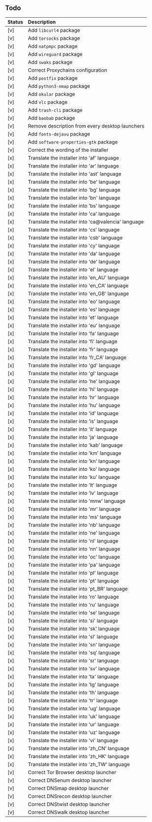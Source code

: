 ## Todo

| Status | Description |
| :--- | :--- |
| \[v\] | Add `libcurl4` package |
| \[v\] | Add `torsocks` package |
| \[v\] | Add `natpmpc` package |
| \[v\] | Add `wireguard` package |
| \[v\] | Add `swaks` package |
| \[v\] | Correct Proxychains configuration |
| \[v\] | Add `postfix` package |
| \[v\] | Add `python3-nmap` package |
| \[v\] | Add `okular` package |
| \[v\] | Add `vlc` package |
| \[v\] | Add `trash-cli` package |
| \[v\] | Add `baobab` package |
| \[v\] | Remove description from every desktop launchers |
| \[v\] | Add `fonts-dejavu` package |
| \[v\] | Add `software-properties-gtk` package |
| \[v\] | Correct the wording of the installer |
| \[x\] | Translate the installer into 'af' language |
| \[x\] | Translate the installer into 'ar' language |
| \[x\] | Translate the installer into 'ast' language |
| \[x\] | Translate the installer into 'be' language |
| \[x\] | Translate the installer into 'bg' language |
| \[x\] | Translate the installer into 'bn' language |
| \[x\] | Translate the installer into 'bs' language |
| \[x\] | Translate the installer into 'ca' language |
| \[x\] | Translate the installer into 'ca@valencia' language |
| \[x\] | Translate the installer into 'cs' language |
| \[x\] | Translate the installer into 'csb' language |
| \[x\] | Translate the installer into 'cy' language |
| \[x\] | Translate the installer into 'da' language |
| \[x\] | Translate the installer into 'de' language |
| \[x\] | Translate the installer into 'el' language |
| \[x\] | Translate the installer into 'en_AU' language |
| \[x\] | Translate the installer into 'en_CA' language |
| \[x\] | Translate the installer into 'en_GB' language |
| \[x\] | Translate the installer into 'eo' language |
| \[x\] | Translate the installer into 'es' language |
| \[x\] | Translate the installer into 'et' language |
| \[x\] | Translate the installer into 'eu' language |
| \[x\] | Translate the installer into 'fa' language |
| \[x\] | Translate the installer into 'fi' language |
| \[x\] | Translate the installer into 'fr' language |
| \[x\] | Translate the installer into 'fr_CA' language |
| \[x\] | Translate the installer into 'gd' language |
| \[x\] | Translate the installer into 'gl' language |
| \[x\] | Translate the installer into 'he' language |
| \[x\] | Translate the installer into 'hi' language |
| \[x\] | Translate the installer into 'hr' language |
| \[x\] | Translate the installer into 'hu' language |
| \[x\] | Translate the installer into 'id' language |
| \[x\] | Translate the installer into 'is' language |
| \[x\] | Translate the installer into 'it' language |
| \[x\] | Translate the installer into 'ja' language |
| \[x\] | Translate the installer into 'kab' language |
| \[x\] | Translate the installer into 'km' language |
| \[x\] | Translate the installer into 'kn' language |
| \[x\] | Translate the installer into 'ko' language |
| \[x\] | Translate the installer into 'ku' language |
| \[x\] | Translate the installer into 'lt' language |
| \[x\] | Translate the installer into 'lv' language |
| \[x\] | Translate the installer into 'mnw' language |
| \[x\] | Translate the installer into 'mr' language |
| \[x\] | Translate the installer into 'ms' language |
| \[x\] | Translate the installer into 'nb' language |
| \[x\] | Translate the installer into 'ne' language |
| \[x\] | Translate the installer into 'nl' language |
| \[x\] | Translate the installer into 'nn' language |
| \[x\] | Translate the installer into 'oc' language |
| \[x\] | Translate the installer into 'pa' language |
| \[x\] | Translate the installer into 'pl' language |
| \[x\] | Translate the installer into 'pt' language |
| \[x\] | Translate the installer into 'pt_BR' language |
| \[x\] | Translate the installer into 'ro' language |
| \[x\] | Translate the installer into 'ru' language |
| \[x\] | Translate the installer into 'se' language |
| \[x\] | Translate the installer into 'si' language |
| \[x\] | Translate the installer into 'sk' language |
| \[x\] | Translate the installer into 'sl' language |
| \[x\] | Translate the installer into 'sn' language |
| \[x\] | Translate the installer into 'sq' language |
| \[x\] | Translate the installer into 'sr' language |
| \[x\] | Translate the installer into 'sv' language |
| \[x\] | Translate the installer into 'ta' language |
| \[x\] | Translate the installer into 'tg' language |
| \[x\] | Translate the installer into 'th' language |
| \[x\] | Translate the installer into 'tr' language |
| \[x\] | Translate the installer into 'ug' language |
| \[x\] | Translate the installer into 'uk' language |
| \[x\] | Translate the installer into 'ur' language |
| \[x\] | Translate the installer into 'uz' language |
| \[x\] | Translate the installer into 'vi' language |
| \[x\] | Translate the installer into 'zh_CN' language |
| \[x\] | Translate the installer into 'zh_HK' language |
| \[x\] | Translate the installer into 'zh_TW' language |
| \[v\] | Correct Tor Browser desktop launcher |
| \[v\] | Correct DNSenum desktop launcher |
| \[v\] | Correct DNSmap desktop launcher |
| \[v\] | Correct DNSrecon desktop launcher |
| \[v\] | Correct DNStwist desktop launcher |
| \[v\] | Correct DNSwalk desktop launcher |

